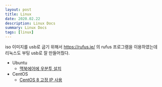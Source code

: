 ```yaml
---
layout: post
title: Linux
date: 2020.02.22
description: Linux Docs
summary: Linux Docs
tags: [linux]
---
```


iso 이미지를 usb로 굽기 위해서 https://rufus.ie/ 의 rufus 프로그램을 이용하였는데 리눅스도 부팅 usb로 잘 만들어줬다.

* Ubuntu
  * [맥북에어에 우분투 설치](/linux/ubuntu/ubuntu_2020_02_22.md)
* CentOS
  * [CentOS 8 고정 IP 사용](/linux/centos/centos_2020_02_22.html)
